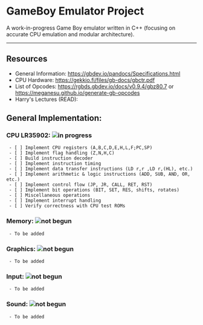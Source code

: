 # GameBoy Emulator Project

A work-in-progress Game Boy emulator written in C++ (focusing on accurate CPU emulation and modular architecture).

---

## Resources
 - General Information: https://gbdev.io/pandocs/Specifications.html
 - CPU Hardware: https://gekkio.fi/files/gb-docs/gbctr.pdf
 - List of Opcodes: https://rgbds.gbdev.io/docs/v0.9.4/gbz80.7 or https://meganesu.github.io/generate-gb-opcodes
 - Harry's Lectures (READ): 

## General Implementation:







 ### **CPU LR35902**: ![in progress](https://img.shields.io/badge/in%20progress-yellow)
     - [ ] Implement CPU registers (A,B,C,D,E,H,L,F;PC,SP)
     - [ ] Implement flag handling (Z,N,H,C)
     - [ ] Build instruction decoder
     - [ ] Implement instruction timing
     - [ ] Implement data transfer instructions (LD r,r ,LD r,(HL), etc.)
     - [ ] Implement arithmetic & logic instructions (ADD, SUB, AND, OR, etc.)
     - [ ] Implement control flow (JP, JR, CALL, RET, RST)
     - [ ] Implement bit operations (BIT, SET, RES, shifts, rotates)
     - [ ] Miscellaneous operations
     - [ ] Implement interrupt handling
     - [ ] Verify correctness with CPU test ROMs
 ### Memory: ![not begun](https://img.shields.io/badge/not%20begun-red)
     - To be added
 ### Graphics: ![not begun](https://img.shields.io/badge/not%20begun-red)
     - To be added
 ### Input: ![not begun](https://img.shields.io/badge/not%20begun-red)
     - To be added
 ### Sound: ![not begun](https://img.shields.io/badge/not%20begun-red)
     - To be added


    
